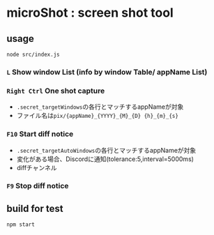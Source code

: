 # microShot : screen shot tool

## usage
```node src/index.js```

### ```L``` Show window List (info by window Table/ appName List)
### ```Right Ctrl``` One shot capture
- ```.secret_targetWindows```の各行とマッチするappNameが対象
- ファイル名は```pix/{appName}_{YYYY}_{M}_{D} {h}_{m}_{s}```

### ```F10``` Start diff notice
- ```.secret_targetAutoWindows```の各行とマッチするappNameが対象
- 変化がある場合、Discordに通知(tolerance:5,interval=5000ms)
- diffチャンネル

### ```F9``` Stop diff notice

## build for test
```npm start```